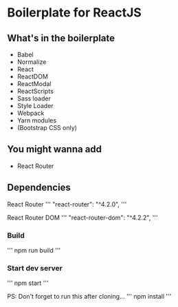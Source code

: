 # Boilerplate for ReactJS

## What's in the boilerplate
- Babel
- Normalize
- React
- ReactDOM
- ReactModal
- ReactScripts
- Sass loader
- Style Loader
- Webpack
- Yarn modules
- (Bootstrap CSS only)

## You might wanna add
- React Router

 ## Dependencies
 
React Router
'''
"react-router": "^4.2.0",
'''

React Router DOM
'''
"react-router-dom": "^4.2.2",
'''

### Build
'''
npm run build
'''

### Start dev server
'''
npm start
'''

PS: Don't forget to run this after cloning...
'''
npm install
'''